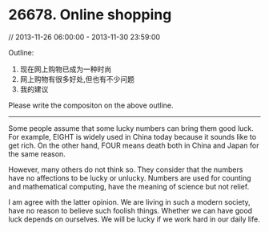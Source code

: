 # 26678. Online shopping

// 2013-11-26 06:00:00 - 2013-11-30 23:59:00

Outline: 

1. 现在网上购物已成为一种时尚
2. 网上购物有很多好处,但也有不少问题
3. 我的建议

Please write the compositon on the above outline.

------

Some people assume that some lucky numbers can bring them good luck. For example, EIGHT is widely used in China today because it sounds like to get rich. On the other hand, FOUR means death both in China and Japan for the same reason.

However, many others do not think so. They consider that the numbers have no affections to be lucky or unlucky. Numbers are used for counting and mathematical computing, have the meaning of science but not relief.

I am agree with the latter opinion. We are living in such a modern society, have no reason to believe such foolish things. Whether we can have good luck depends on ourselves. We will be lucky if we work hard in our daily life.
